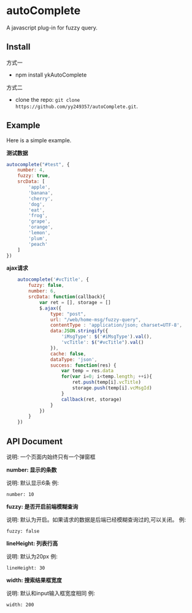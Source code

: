 autoComplete
======

A javascript plug-in for fuzzy query.

Install
-------
方式一  

* npm install ykAutoComplete  
 
方式二  

* clone the repo: `git clone https://github.com/yy249357/autoComplete.git`.

Example
-----------

Here is a simple example.

**测试数据**
```js
autocomplete("#test", {
    number: 4,
    fuzzy: true,
    srcData: [
        'apple',
        'banana',
        'cherry',
        'dog',
        'eat',
        'frog',
        'grape',
        'orange',
        'lemon',
        'plum',
        'peach'
    ]
})
```

**ajax请求**
```js
    autocomplete('#vcTitle', {
        fuzzy: false, 
        number: 6,
        srcData: function(callback){
            var ret = [], storage = []
            $.ajax({
                type: "post",
                url: "/web/home-msg/fuzzy-query",
                contentType : 'application/json; charset=UTF-8',
                data:JSON.stringify({
                    'iMsgType': $('#iMsgType').val(),
                    'vcTitle': $("#vcTitle").val()
                }),
                cache: false,
                dataType: 'json',
                success: function(res) {
                    var temp = res.data
                    for(var i=0; i<temp.length; ++i){
                        ret.push(temp[i].vcTitle)
                        storage.push(temp[i].vcMsgId)
                    }
                    callback(ret, storage)
                }
            })
        }
    })
```

API Document
--------

说明: 一个页面内始终只有一个弹窗框

**number: 显示的条数**

说明: 默认显示6条 
例:
```
number: 10
```

**fuzzy: 是否开启前端模糊查询**

说明: 默认为开启。如果请求的数据是后端已经模糊查询过的,可以关闭。
例:
```
fuzzy: false
```

**lineHeight: 列表行高** 

说明: 默认为20px
例:
```
lineHeight: 30
```

**width: 搜索结果框宽度**

说明: 默认和input输入框宽度相同
例:
```
width: 200
```



